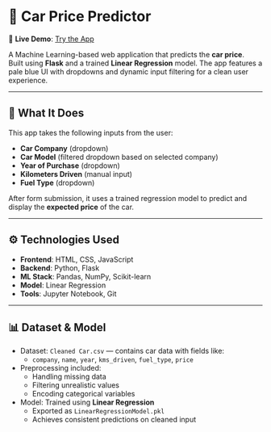 # 🚗 Car Price Predictor

🔗 **Live Demo**: [Try the App](https://car-price-prediction-b3do.onrender.com)

A Machine Learning-based web application that predicts the **car price**.  
Built using **Flask** and a trained **Linear Regression** model. 
The app features a pale blue UI with dropdowns and dynamic input filtering for a clean user experience.

---

## 🧠 What It Does

This app takes the following inputs from the user:

- **Car Company** (dropdown)
- **Car Model** (filtered dropdown based on selected company)
- **Year of Purchase** (dropdown)
- **Kilometers Driven** (manual input)
- **Fuel Type** (dropdown)

After form submission, it uses a trained regression model to predict and display the **expected price** of the car.

---

## ⚙️ Technologies Used

- **Frontend**: HTML, CSS, JavaScript
- **Backend**: Python, Flask
- **ML Stack**: Pandas, NumPy, Scikit-learn
- **Model**: Linear Regression
- **Tools**: Jupyter Notebook, Git

---

## 📊 Dataset & Model

- Dataset: `Cleaned Car.csv` — contains car data with fields like:
  - `company`, `name`, `year`, `kms_driven`, `fuel_type`, `price`
- Preprocessing included:
  - Handling missing data
  - Filtering unrealistic values
  - Encoding categorical variables
- Model: Trained using **Linear Regression**
  - Exported as `LinearRegressionModel.pkl`
  - Achieves consistent predictions on cleaned input
